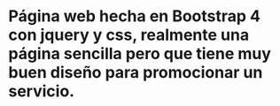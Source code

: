 # Página web hecha en Bootstrap 4 con jquery y css, realmente una página sencilla pero que tiene muy buen diseño para promocionar un servicio.
